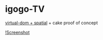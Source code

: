 # igogo-TV

[virtual-dom + spatial](https://github.com/linuxenko/spatial-virtual-dom) + cake proof of concept

[!Screenshot](https://raw.githubusercontent.com/c0ncept/igogo-TV/master/IMG_20170128_202027.jpg)


